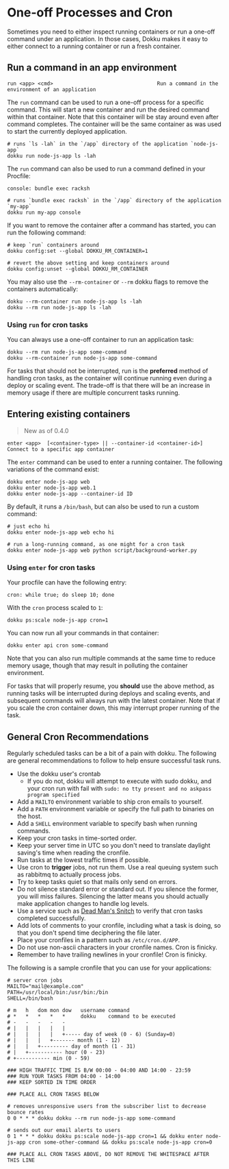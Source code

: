 # One-off Processes and Cron

Sometimes you need to either inspect running containers or run a one-off command under an application. In those cases, Dokku makes it easy to either connect to a running container or run a fresh container.

## Run a command in an app environment

```
run <app> <cmd>                                  Run a command in the environment of an application
```

The `run` command can be used to run a one-off process for a specific command. This will start a new container and run the desired command within that container. Note that this container will be stay around even after command completes. The container will be the same container as was used to start the currently deployed application.

```shell
# runs `ls -lah` in the `/app` directory of the application `node-js-app`
dokku run node-js-app ls -lah
```

The `run` command can also be used to run a command defined in your Procfile:

```
console: bundle exec racksh
```

```shell
# runs `bundle exec racksh` in the `/app` directory of the application `my-app`
dokku run my-app console
```

If you want to remove the container after a command has started, you can run the following command:

```shell
# keep `run` containers around
dokku config:set --global DOKKU_RM_CONTAINER=1

# revert the above setting and keep containers around
dokku config:unset --global DOKKU_RM_CONTAINER
```

You may also use the `--rm-container` or `--rm` dokku flags to remove the containers automatically:

```shell
dokku --rm-container run node-js-app ls -lah
dokku --rm run node-js-app ls -lah
```

### Using `run` for cron tasks

You can always use a one-off container to run an application task:

```shell
dokku --rm run node-js-app some-command
dokku --rm-container run node-js-app some-command
```

For tasks that should not be interrupted, run is the **preferred** method of handling cron tasks, as the container will continue running even during a deploy or scaling event. The trade-off is that there will be an increase in memory usage if there are multiple concurrent tasks running.

## Entering existing containers

> New as of 0.4.0

```
enter <app>  [<container-type> || --container-id <container-id>]   Connect to a specific app container
```

The `enter` command can be used to enter a running container. The following variations of the command exist:

```shell
dokku enter node-js-app web
dokku enter node-js-app web.1
dokku enter node-js-app --container-id ID
```

By default, it runs a `/bin/bash`, but can also be used to run a custom command:

```shell
# just echo hi
dokku enter node-js-app web echo hi

# run a long-running command, as one might for a cron task
dokku enter node-js-app web python script/background-worker.py
```

### Using `enter` for cron tasks

Your procfile can have the following entry:

```
cron: while true; do sleep 10; done
```

With the `cron` process scaled to `1`:

```shell
dokku ps:scale node-js-app cron=1
```

You can now run all your commands in that container:

```shell
dokku enter api cron some-command
```

Note that you can also run multiple commands at the same time to reduce memory usage, though that may result in polluting the container environment.

For tasks that will properly resume, you **should** use the above method, as running tasks will be interrupted during deploys and scaling events, and subsequent commands will always run with the latest container. Note that if you scale the cron container down, this may interrupt proper running of the task.

## General Cron Recommendations

Regularly scheduled tasks can be a bit of a pain with dokku. The following are general recommendations to follow to help ensure successful task runs.

- Use the dokku user's crontab
  - If you do not, dokku will attempt to execute with sudo dokku, and your cron run with fail with `sudo: no tty present and no askpass program specified`
- Add a `MAILTO` environment variable to ship cron emails to yourself.
- Add a `PATH` environment variable or specify the full path to binaries on the host.
- Add a `SHELL` environment variable to specify bash when running commands.
- Keep your cron tasks in time-sorted order.
- Keep your server time in UTC so you don't need to translate daylight saving's time when reading the cronfile.
- Run tasks at the lowest traffic times if possible.
- Use cron to **trigger** jobs, not run them. Use a real queuing system such as rabbitmq to actually process jobs.
- Try to keep tasks quiet so that mails only send on errors.
- Do not silence standard error or standard out. If you silence the former, you will miss failures. Silencing the latter means you should actually make application changes to handle log levels.
- Use a service such as [Dead Man's Snitch](https://deadmanssnitch.com) to verify that cron tasks completed successfully.
- Add lots of comments to your cronfile, including what a task is doing, so that you don't spend time deciphering the file later.
- Place your cronfiles in a pattern such as `/etc/cron.d/APP`.
- Do not use non-ascii characters in your cronfile names. Cron is finicky.
- Remember to have trailing newlines in your cronfile! Cron is finicky.

The following is a sample cronfile that you can use for your applications:

```
# server cron jobs
MAILTO="mail@example.com"
PATH=/usr/local/bin:/usr/bin:/bin
SHELL=/bin/bash

# m   h   dom mon dow   username command
# *   *   *   *   *     dokku    command to be executed
# -   -   -   -   -
# |   |   |   |   |
# |   |   |   |   +----- day of week (0 - 6) (Sunday=0)
# |   |   |   +------- month (1 - 12)
# |   |   +--------- day of month (1 - 31)
# |   +----------- hour (0 - 23)
# +----------- min (0 - 59)

### HIGH TRAFFIC TIME IS B/W 00:00 - 04:00 AND 14:00 - 23:59
### RUN YOUR TASKS FROM 04:00 - 14:00
### KEEP SORTED IN TIME ORDER

### PLACE ALL CRON TASKS BELOW

# removes unresponsive users from the subscriber list to decrease bounce rates
0 0 * * * dokku dokku --rm run node-js-app some-command

# sends out our email alerts to users
0 1 * * * dokku dokku ps:scale node-js-app cron=1 && dokku enter node-js-app cron some-other-command && dokku ps:scale node-js-app cron=0

### PLACE ALL CRON TASKS ABOVE, DO NOT REMOVE THE WHITESPACE AFTER THIS LINE

```
